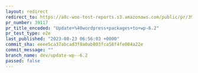 ```yaml
---
layout: redirect
redirect_to: https://a8c-woo-test-reports.s3.amazonaws.com/public/pr/39117/e2e/index.html
pr_number: 39117
pr_title_encoded: "Update+%40wordpress+packages+to+wp-6.2"
pr_test_type: e2e
last_published: "2023-08-23 06:56:03 +0000"
commit_sha: eeee5ca37abcad3f8a0ab803fca58f4fe004a22e
commit_message: ""
branch_name: dev/update-wp--6.2
passed: false
---
```

